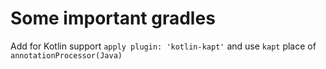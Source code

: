 # Some important gradles

Add for Kotlin support `apply plugin: 'kotlin-kapt'` and use `kapt` place of `annotationProcessor(Java)`


